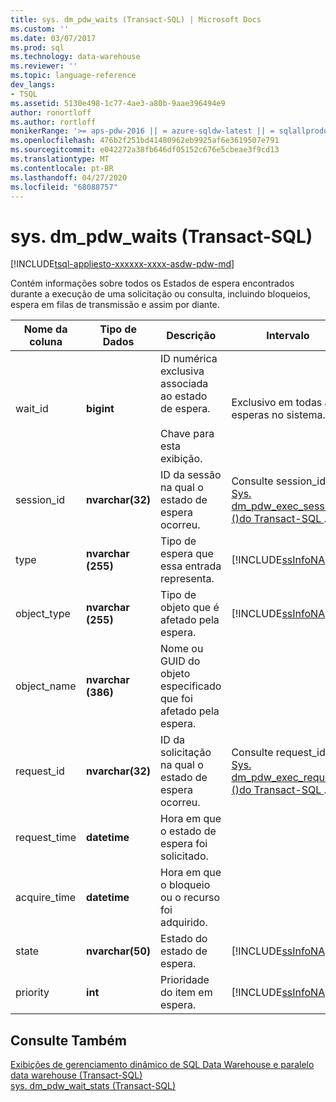 ```yaml
---
title: sys. dm_pdw_waits (Transact-SQL) | Microsoft Docs
ms.custom: ''
ms.date: 03/07/2017
ms.prod: sql
ms.technology: data-warehouse
ms.reviewer: ''
ms.topic: language-reference
dev_langs:
- TSQL
ms.assetid: 5130e498-1c77-4ae3-a80b-9aae396494e9
author: ronortloff
ms.author: rortloff
monikerRange: '>= aps-pdw-2016 || = azure-sqldw-latest || = sqlallproducts-allversions'
ms.openlocfilehash: 476b2f251bd41480962eb9925af6e3619507e791
ms.sourcegitcommit: e042272a38fb646df05152c676e5cbeae3f9cd13
ms.translationtype: MT
ms.contentlocale: pt-BR
ms.lasthandoff: 04/27/2020
ms.locfileid: "68088757"
---
```

# <a name="sysdm_pdw_waits-transact-sql"></a>sys. dm_pdw_waits (Transact-SQL)
[!INCLUDE[tsql-appliesto-xxxxxx-xxxx-asdw-pdw-md](../../includes/tsql-appliesto-xxxxxx-xxxx-asdw-pdw-md.md)]

  Contém informações sobre todos os Estados de espera encontrados durante a execução de uma solicitação ou consulta, incluindo bloqueios, espera em filas de transmissão e assim por diante.  
  
|Nome da coluna|Tipo de Dados|Descrição|Intervalo|  
|-----------------|---------------|-----------------|-----------|  
|wait_id|**bigint**|ID numérica exclusiva associada ao estado de espera.<br /><br /> Chave para esta exibição.|Exclusivo em todas as esperas no sistema.|  
|session_id|**nvarchar(32)**|ID da sessão na qual o estado de espera ocorreu.|Consulte session_id em [Sys. dm_pdw_exec_sessions &#40;&#41;do Transact-SQL ](../../relational-databases/system-dynamic-management-views/sys-dm-pdw-exec-sessions-transact-sql.md).|  
|type|**nvarchar (255)**|Tipo de espera que essa entrada representa.|[!INCLUDE[ssInfoNA](../../includes/ssinfona-md.md)]|  
|object_type|**nvarchar (255)**|Tipo de objeto que é afetado pela espera.|[!INCLUDE[ssInfoNA](../../includes/ssinfona-md.md)]|  
|object_name|**nvarchar (386)**|Nome ou GUID do objeto especificado que foi afetado pela espera.||  
|request_id|**nvarchar(32)**|ID da solicitação na qual o estado de espera ocorreu.|Consulte request_id em [Sys. dm_pdw_exec_requests &#40;&#41;do Transact-SQL ](../../relational-databases/system-dynamic-management-views/sys-dm-pdw-exec-requests-transact-sql.md).|  
|request_time|**datetime**|Hora em que o estado de espera foi solicitado.||  
|acquire_time|**datetime**|Hora em que o bloqueio ou o recurso foi adquirido.||  
|state|**nvarchar(50)**|Estado do estado de espera.|[!INCLUDE[ssInfoNA](../../includes/ssinfona-md.md)]|  
|priority|**int**|Prioridade do item em espera.|[!INCLUDE[ssInfoNA](../../includes/ssinfona-md.md)]|  
  
## <a name="see-also"></a>Consulte Também  
 [Exibições de gerenciamento dinâmico de SQL Data Warehouse e paralelo data warehouse &#40;Transact-SQL&#41;](../../relational-databases/system-dynamic-management-views/sql-and-parallel-data-warehouse-dynamic-management-views.md)   
 [sys. dm_pdw_wait_stats &#40;Transact-SQL&#41;](../../relational-databases/system-dynamic-management-views/sys-dm-pdw-wait-stats-transact-sql.md)  
  
  
